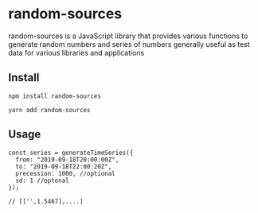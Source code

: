 # random-sources

random-sources is a JavaScript library that provides various functions to generate random numbers and series of numbers generally useful as test data for various libraries and applications

## Install

`npm install random-sources`

`yarn add random-sources`


## Usage

```
const series = generateTimeSeries({
  from: "2019-09-18T20:00:00Z",
  to: "2019-09-18T22:00:20Z",
  precession: 1000, //optional
  sd: 1 //optonal
});

// [['',1.5467],....]

```
